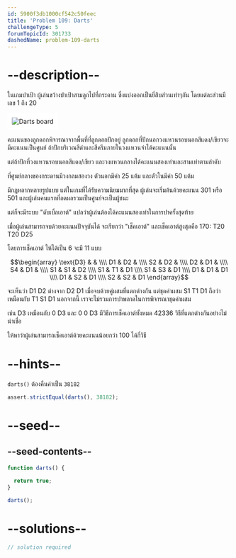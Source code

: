 ```yaml
---
id: 5900f3db1000cf542c50feec
title: 'Problem 109: Darts'
challengeType: 5
forumTopicId: 301733
dashedName: problem-109-darts
---
```


# --description--

ในเกมปาเป้า ผู้เล่นขว้างปาเป้าสามลูกไปที่กระดาน ซึ่งแบ่งออกเป็นยี่สิบส่วนเท่าๆกัน โดยแต่ละส่วนมีเลข 1 ถึง 20

<img class="img-responsive center-block" alt="Darts board" src="https://cdn.freecodecamp.org/curriculum/project-euler/darts.png" style="background-color: white; padding: 10px;">

คะแนนของลูกดอกพิจารณาจากพื้นที่ที่ลูกดอกปักอยู่ ลูกดอกที่ปักนอกวงแหวนรอบนอกสีแดง/เขียวจะมีคะแนนเป็นศูนย์ ถ้าปักบริเวณสีดำและสีครีมภายในวงแหวนจำได้คะแนนนั้น 

แต่ถ้าปักที่วงแหวนรอบนอกสีแดง/เขียว และวงแหวนกลางได้คะแนนสองเท่าและสามเท่าตามลำดับ

ที่ศูนย์กลางของกระดานมีวงกลมสองวง ตัวนอกมีค่า 25 แต้ม และตัวในมีค่า 50 แต้ม

มีกฎหลากหลายรูปแบบ แต่ในเกมที่ได้รับความนิยมมากที่สุด ผู้เล่นจะเริ่มต้นด้วยคะแนน 301 หรือ 501 และผู้เล่นคนแรกที่ลดผลรวมเป็นศูนย์จะเป็นผู้ชนะ 

แต่ก็จะมีระบบ "ดับเบิ้ลเอาต์" แปลว่าผู้เล่นต้องได้คะแนนสองเท่าในการปาครั้งสุดท้าย 

เมื่อผู้เล่นสามารถจบด้วยคะแนนปัจจุบันได้ จะเรียกว่า "เช็คเอาต์" และเช็คเอาต์สูงสุดคือ 170: T20 T20 D25 

โดยการเช็คเอาต์ ให้ได้เป็น 6 จะมี 11 แบบ

$$\begin{array}
  \text{D3} &    &    \\\\
  D1        & D2 &    \\\\
  S2        & D2 &    \\\\
  D2        & D1 &    \\\\
  S4        & D1 &    \\\\
  S1        & S1 & D2 \\\\
  S1        & T1 & D1 \\\\
  S1        & S3 & D1 \\\\
  D1        & D1 & D1 \\\\
  D1        & S2 & D1 \\\\
  S2        & S2 & D1
\end{array}$$

จะเห็นว่า D1 D2 ต่างจาก D2 D1 เมื่อจบด้วยคู่ผสมที่แตกต่างกัน แต่ชุดค่าผสม S1 T1 D1 ถือว่าเหมือนกับ T1 S1 D1 นอกจากนี้ เราจะไม่รวมการปาพลาดในการพิจารณาชุดค่าผสม 

เช่น D3 เหมือนกับ 0 D3 และ 0 0 D3 มีวิธีการเช็คเอาต์ทั้งหมด 42336 วิธีที่แตกต่างกันอย่างไม่น่าเชื่อ 

ให้หาว่าผู้เล่นสามารถเช็คเอาต์ด้วยคะแนนน้อยกว่า 100 ได้กี่วิธี

# --hints--

`darts()` ต้องคืนค่าเป็น `38182`

```js
assert.strictEqual(darts(), 38182);
```

# --seed--

## --seed-contents--

```js
function darts() {

  return true;
}

darts();
```

# --solutions--

```js
// solution required
```
